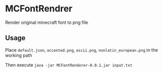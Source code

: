 # MCFontRendrer

Render original minecraft font to png file

## Usage

Place `default.json`, `accented.png`, `ascii.png`, `nonlatin_european.png` in the working path

Then execute `java -jar MCFontRenderer-0.0.1.jar input.txt`
